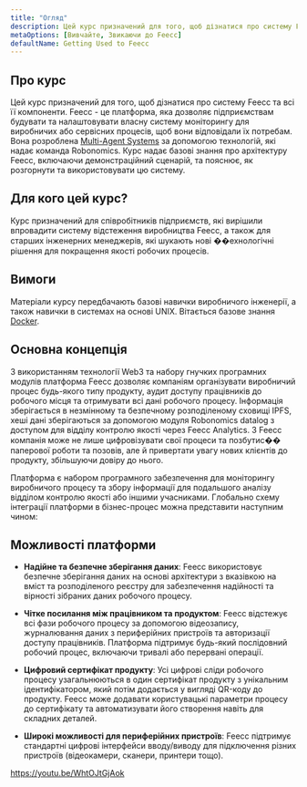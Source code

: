 ```yaml
---
title: "Огляд"
description: Цей курс призначений для того, щоб дізнатися про систему Feecc та всі її компоненти.
metaOptions: [Вивчайте, Звикаючи до Feecc]
defaultName: Getting Used to Feecc
---
```


## Про курс

Цей курс призначений для того, щоб дізнатися про систему Feecc та всі її компоненти. Feecc - це платформа, яка дозволяє підприємствам будувати та налаштовувати власну систему моніторингу для виробничих або сервісних процесів, щоб вони відповідали їх потребам. Вона розроблена [Multi-Agent Systems](http://multi-agent.io/) за допомогою технологій, які надає команда Robonomics. Курс надає базові знання про архітектуру Feecc, включаючи демонстраційний сценарій, та пояснює, як розгорнути та використовувати цю систему. 

## Для кого цей курс?

Курс призначений для співробітників підприємств, які вирішили впровадити систему відстеження виробництва Feecc, а також для старших інженерних менеджерів, які шукають нові ��ехнологічні рішення для покращення якості робочих процесів.

## Вимоги

Матеріали курсу передбачають базові навички виробничого інженерії, а також навички в системах на основі UNIX. Вітається базове знання [Docker](https://www.docker.com/).

## Основна концепція

З використанням технології Web3 та набору гнучких програмних модулів платформа Feecc дозволяє компаніям організувати виробничий процес будь-якого типу продукту, аудит доступу працівників до робочого місця та отримувати всі дані робочого процесу. Інформація зберігається в незмінному та безпечному розподіленому сховищі IPFS, хеші дані зберігаються за допомогою модуля Robonomics datalog з доступом для відділу контролю якості через Feecc Analytics. З Feecc компанія може не лише цифровізувати свої процеси та позбутис�� паперової роботи та позовів, але й привертати увагу нових клієнтів до продукту, збільшуючи довіру до нього.

Платформа є набором програмного забезпечення для моніторингу виробничого процесу та збору інформації для подальшого аналізу відділом контролю якості або іншими учасниками. Глобально схему інтеграції платформи в бізнес-процес можна представити наступним чином:

<LessonImages src="feecc-course/feecc-scheme.jpg" alt="A scheme of Feecc integration into the business process"/>

## Можливості платформи

- **Надійне та безпечне зберігання даних**: Feecc використовує безпечне зберігання даних на основі архітектури з вказівкою на вміст та розподіленого реєстру для забезпечення надійності та вірності зібраних даних робочого процесу.

- **Чітке посилання між працівником та продуктом**: Feecc відстежує всі фази робочого процесу за допомогою відеозапису, журналювання даних з периферійних пристроїв та авторизації доступу працівників. Платформа підтримує будь-який послідовний робочий процес, включаючи тривалі або перервані операції.

- **Цифровий сертифікат продукту**: Усі цифрові сліди робочого процесу узагальнюються в один сертифікат продукту з унікальним ідентифікатором, який потім додається у вигляді QR-коду до продукту. Feecc може додавати користувацькі параметри процесу до сертифікату та автоматизувати його створення навіть для складних деталей.

- **Широкі можливості для периферійних пристроїв**: Feecc підтримує стандартні цифрові інтерфейси вводу/виводу для підключення різних пристроїв (відеокамери, сканери, принтери тощо).

https://youtu.be/WhtOJtGjAok